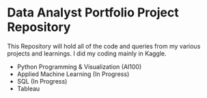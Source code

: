 # Data Analyst Portfolio Project Repository

This Repository will hold all of the code and queries from my various projects and learnings. I did my coding mainly in Kaggle.

<ul>
  <li>Python Programming & Visualization (AI100)</li>
  <li>Applied Machine Learning (In Progress)</li>
  <li>SQL (In Progress)</li>
  <li>Tableau <In Progress)</li>
</ul>

